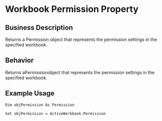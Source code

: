 # Workbook Permission Property

## Business Description
Returns a Permission object that represents the permission settings in the specified workbook.

## Behavior
Returns aPermissionobject that represents the permission settings in the specified workbook.

## Example Usage
```vba
Dim objPermission As Permission 
 
Set objPermission = ActiveWorkbook.Permission
```